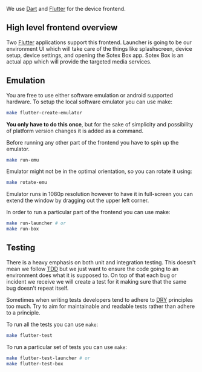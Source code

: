 We use [Dart](https://dart.dev/guides) and [Flutter](https://docs.flutter.dev/) for the device frontend.

## High level frontend overview

Two [Flutter](https://docs.flutter.dev/) applications support this frontend.
Launcher is going to be our environment UI which will take care of the things like splashscreen, device setup, device settings, and opening the Sotex Box app.
Sotex Box is an actual app which will provide the targeted media services.

## Emulation

You are free to use either software emulation or android supported hardware. To setup the local software emulator you can use make:
```bash
make flutter-create-emulator
```
**You only have to do this once**, but for the sake of simplicity and possibility of platform version changes it is added as a command.

Before running any other part of the frontend you have to spin up the emulator.
```bash
make run-emu
```

Emulator might not be in the optimal orientation, so you can rotate it using:
```bash
make rotate-emu
```

Emulator runs in 1080p resolution however to have it in full-screen you can extend the window
by dragging out the upper left corner.

In order to run a particular part of the frontend you can use make:

```bash
make run-launcher # or
make run-box
```

## Testing

There is a heavy emphasis on both unit and integration testing. This doesn't mean we follow [TDD](https://en.wikipedia.org/wiki/Test-driven_development) but we just want to ensure the code going to an environment does what it is supposed to. On top of that each bug or incident we receive we will create a test for it making sure that the same bug doesn't repeat itself.

Sometimes when writing tests developers tend to adhere to [DRY](https://en.wikipedia.org/wiki/Don't_repeat_yourself) principles too much. Try to aim for maintainable and readable tests rather than adhere to a principle.

To run all the tests you can use `make`:
```bash
make flutter-test
```

To run a particular set of tests you can use `make`:
```bash
make flutter-test-launcher # or
make flutter-test-box
```

